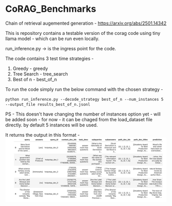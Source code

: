 # CoRAG_Benchmarks

Chain of retrieval augemented generation - https://arxiv.org/abs/2501.14342

This is repository contains a testable version of the corag code using tiny llama model - which can be run even locally.

run_inference.py -> is the ingress point for the code.

The code contains 3 test time strategies -

1. Greedy - greedy
2. Tree Search - tree_search
3. Best of n - best_of_n

To run the code simply run the below command with the chosen strategy - 

```
python run_inference.py --decode_strategy best_of_n --num_instances 5 --output_file results_best_of_n.jsonl
```

PS - This doesn't have changing the number of instances option yet - will be added soon - for now - it can be chaged from the load_dataset file directly. by default 5 instances will be used.

It returns the output in this format - 
![](https://github.com/Sakshi-Vatsa/CoRAG_Benchmarks/blob/main/Result.png?raw=true)



